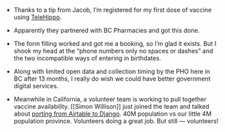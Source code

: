 - Thanks to a tip from Jacob, I’m registered for my first dose of vaccine using [TeleHippo](https://telehippo.com/).

- Apparently they partnered with BC Pharmacies and got this done.

- The form filling worked and got me a booking, so I’m glad it exists. But I shook my head at the “phone numbers only no spaces or dashes” and the two incompatible ways of entering in birthdates.

- Along with limited open data and collection timing by the PHO here in BC after 13 months, I really do wish we could have better government digital services.

- Meanwhile in California, a volunteer team is working to pull together vaccine availability. [[Simon Willison]] just joined the team and talked about [porting from Airtable to Django](https://simonwillison.net/2021/Apr/12/porting-vaccinateca-to-django/). 40M population vs our little 4M population province. Volunteers doing a great job. But still — volunteers!

